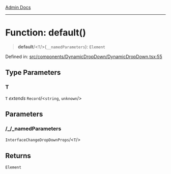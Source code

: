 [Admin Docs](/)

***

# Function: default()

> **default**/<`T`/>(`__namedParameters`): `Element`

Defined in: [src/components/DynamicDropDown/DynamicDropDown.tsx:55](https://github.com/PalisadoesFoundation/talawa-admin/blob/main/src/components/DynamicDropDown/DynamicDropDown.tsx#L55)

## Type Parameters

### T

`T` *extends* `Record`/<`string`, `unknown`/>

## Parameters

### /_/_namedParameters

`InterfaceChangeDropDownProps`/<`T`/>

## Returns

`Element`
